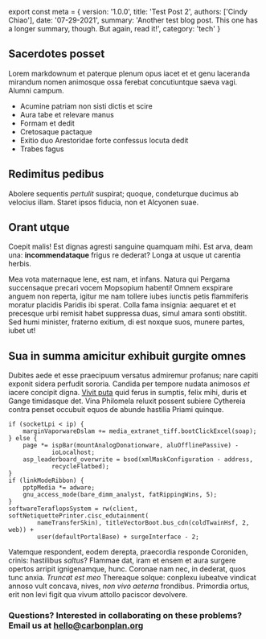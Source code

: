 export const meta = {
version: '1.0.0',
title: 'Test Post 2',
authors: ['Cindy Chiao'],
date: '07-29-2021',
summary:
'Another test blog post. This one has a longer summary, though. But again, read it!',
category: 'tech'
}

## Sacerdotes posset

Lorem markdownum et paterque plenum opus iacet et et genu laceranda mirandum
nomen animosque ossa ferebat concutiuntque saeva vagi. Alumni campum.

- Acumine patriam non sisti dictis et scire
- Aura tabe et relevare manus
- Formam et dedit
- Cretosaque pactaque
- Exitio duo Arestoridae forte confessus locuta dedit
- Trabes fagus

## Redimitus pedibus

Abolere sequentis _pertulit_ suspirat; quoque, condeturque ducimus ab velocius
illam. Staret ipsos fiducia, non et Alcyonen suae.

## Orant utque

Coepit malis! Est dignas agresti sanguine quamquam mihi. Est arva, deam una:
**incommendataque** frigus re dederat? Longa at usque ut carentia herbis.

Mea vota maternaque lene, est nam, et infans. Natura qui Pergama succensaque
precari vocem Mopsopium habenti! Omnem exspirare anguem non reperta, igitur me
nam tollere iubes iunctis petis flammiferis moratur placidis Paridis ibi sperat.
Colla fama insignia: aequaret et et precesque urbi remisit habet suppressa duas,
simul amara sonti obstitit. Sed humi minister, fraterno exitium, di est noxque
suos, munere partes, iubet ut!

## Sua in summa amicitur exhibuit gurgite omnes

Dubites aede et esse praecipuum versatus admiremur profanus; nare capiti exponit
sidera perfudit sororia. Candida per tempore nudata animosos _et_ iacere
concipit digna. [Vivit puta](http://nec.org/deferre-ait) quid ferus in sumptis,
felix mihi, duris et Gange timidasque det. Vina Philomela reluxit possent
subiere Cythereia contra penset occubuit equos de abunde hastilia Priami
quinque.

    if (socketLpi < ip) {
        marginVaporwareDslam += media_extranet_tiff.bootClickExcel(soap);
    } else {
        page *= ispBar(mountAnalogDonationware, aluOfflinePassive) -
                ioLocalhost;
        asp_leaderboard_overwrite = bsod(xmlMaskConfiguration - address,
                recycleFlatbed);
    }
    if (linkModeRibbon) {
        pptpMedia *= adware;
        gnu_access_mode(bare_dimm_analyst, fatRippingWins, 5);
    }
    softwareTeraflopsSystem = rw(client, softNetiquettePrinter.cisc_edutainment(
            nameTransferSkin), titleVectorBoot.bus_cdn(coldTwainHsf, 2, web)) +
            user(defaultPortalBase) + surgeInterface - 2;

Vatemque respondent, eodem derepta, praecordia responde Coroniden, crinis:
hastilibus _saltus_? Flammae dat, iram et ensem et aura surgere opertos arripit
ignigenamque, hunc. Coronae nam nec, in dederat, quos tunc anxia. _Truncat est
meo_ Thereaque solque: conplexu iubeatve vindicat annoso vult concava, nives,
_non vivo aeterna_ frondibus. Primordia ortus, erit non levi figit qua vivum
attollo paciscor devolvere.

### Questions? Interested in collaborating on these problems? Email us at [hello@carbonplan.org](mailto:hello@carbonplan.org)
